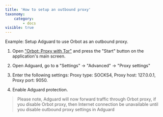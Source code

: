 ```yaml
---
title: 'How to setup an outbound proxy'
taxonomy:
    category:
        - docs
visible: true
---
```


Example: Setup Adguard to use Orbot as an outbound proxy.

1. Open ["Orbot: Proxy with Tor"](https://play.google.com/store/apps/details?id=org.torproject.android) and press the "Start" button on the application's main screen.

2. Open Adguard, go to в "Settings" → "Advanced" → "Proxy settings"

3. Enter the following settings:
   Proxy type: SOCKS4,
   Proxy host: 127.0.0.1,
   Proxy port: 9050.
   
4. Enable Adguard protection.

> Please note, Adguard will now forward traffic through Orbot proxy, if you disable Orbot proxy, then Internet connection be unavailable until you disable outbound proxy settings in Adguard